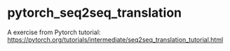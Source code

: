 # pytorch_seq2seq_translation
A exercise from Pytorch tutorial: https://pytorch.org/tutorials/intermediate/seq2seq_translation_tutorial.html
